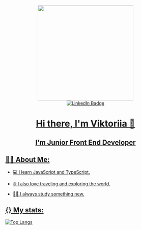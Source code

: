 <div id = "header" align = "center">
  <img src = "https://media.giphy.com/media/2IudUHdI075HL02Pkk/giphy.gif" width = "300" />
</div>

<div align = "center">
  <a href = "[https://www.linkedin.com/in/alina-zharkevich-759b5b215](https://www.linkedin.com/in/viktoriia-samoilova-3310b1259/)">
    <img src = "https://img.shields.io/badge/LinkedIn-blue?style=for-the-badge&logo=linkedin&logoColor=white" alt="LinkedIn Badge"/>
</div>

<div align = "center">
  <h1 border-bottom = "none">Hi there, I'm Viktoriia 🥰</h1>
  <h2>I'm Junior Front End Developer</h2>
</div>

<h2>👩‍💻 About Me:</h2>

- 💻 I learn JavaScript and TypeScript.
  
- 🌐 I also love traveling and exploring the world.
  
- 🧑‍🎓 I always study something new.


<h2>{} My stats:</h2>


[![Top Langs](https://github-readme-stats.vercel.app/api/top-langs/?username=wcodersv&layout=compact&theme=vision-friendly-white)](https://github.com/anuraghazra/github-readme-stats)
